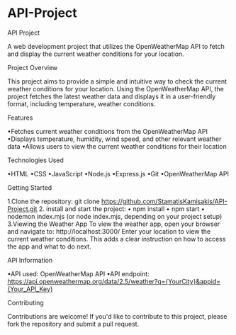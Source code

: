 ﻿# API-Project

﻿API Project
 
A web development project that utilizes the OpenWeatherMap API to fetch and display the current weather conditions for your location.

﻿Project Overview
 
This project aims to provide a simple and intuitive way to check the current weather conditions for your location. Using the OpenWeatherMap API, the project fetches the latest weather data and displays it in a user-friendly format, including temperature, weather conditions.

﻿Features
 
•Fetches current weather conditions from the OpenWeatherMap API
•Displays temperature, humidity, wind speed, and other relevant weather data
•Allows users to view the current weather conditions for their location

Technologies Used
 
•HTML
•CSS
•JavaScript
•Node.js
•Express.js
•Git
•OpenWeatherMap API

﻿Getting Started

1.Clone the repository: git clone https://github.com/StamatisKamisakis/API-Project.git
2. install and start the project:
    • npm install
    • npm start
    • nodemon index.mjs (or node index.mjs, depending on your project setup)
3.Viewing the Weather App
To view the weather app, open your browser and navigate to: http://localhost:3000/
Enter your location to view the current weather conditions.
This adds a clear instruction on how to access the app and what to do next.

﻿API Information
 
•API used: OpenWeatherMap API
•API endpoint: https://api.openweathermap.org/data/2.5/weather?q={YourCity}&appid={Your_API_Key}

Contributing

Contributions are welcome! If you'd like to contribute to this project, please fork the repository and submit a pull request.
